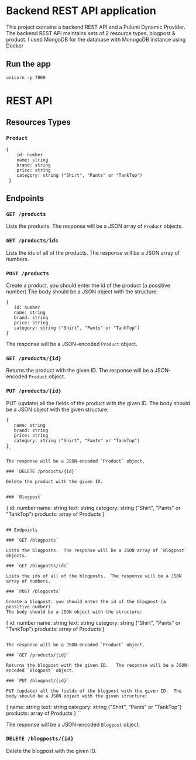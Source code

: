 # Backend REST API application

This project contains a backend REST API and a Pulumi Dynamic Provider. 
The backend REST API maintains sets of 2 resource types, blogpost & product.
I used MongoDB for the database with MonogoDB instance using Docker  

## Run the app

    unicorn -p 7000

# REST API

## Resources Types

### `Product`

```
{
    id: number
    name: string
    brand: string
    price: string
    category: string ("Shirt", "Pants" or "TankTop")
 }
 ```

## Endpoints

### `GET /products`

Lists the products.  The response will be a JSON array of `Product` objects.

### `GET /products/ids`

Lists the ids of all of the products.  The response will be a JSON array of numbers.

### `POST /products`

Create a product. you should enter the id of the product (a possitive number) 
The body should be a JSON object with the structure:
 
 ```
 {
    id: number
    name: string
    brand: string
    price: string
    category: string ("Shirt", "Pants" or "TankTop")
 }
 ```

 The response will be a JSON-encoded `Product` object.

### `GET /products/{id}`

Returns the product with the given ID.   The response will be a JSON-encoded `Product` object.

### `PUT /products/{id}`

PUT (update) all the fields of the product with the given ID.  The body should be a JSON object with the given structure:
 
 ```
 {
    name: string
    brand: string
    price: string
    category: string ("Shirt", "Pants" or "TankTop")
 }
 ``

 The response will be a JSON-encoded `Product` object.

### `DELETE /products/{id}`

Delete the product with the given ID.


### `Blogpost`

```
{
    id: number
    name: string
    text: string
    category: string ("Shirt", "Pants" or "TankTop")
    products: array of Products
 }
 ```

## Endpoints

### `GET /blogposts`

Lists the blogposts.  The response will be a JSON array of `Blogpost` objects.

### `GET /blogposts/ids`

Lists the ids of all of the blogposts.  The response will be a JSON array of numbers.

### `POST /blogposts`

Create a blogpost. you should enter the id of the blogpost (a possitive number) 
The body should be a JSON object with the structure:
 
 ```
 {
    id: number
    name: string
    text: string
    category: string ("Shirt", "Pants" or "TankTop")
    products: array of Products
 }
 ```

 The response will be a JSON-encoded `Product` object.

### `GET /products/{id}`

Returns the blogpost with the given ID.   The response will be a JSON-encoded `Blogpost` object.

### `PUT /blogpost/{id}`

PUT (update) all the fields of the blogpost with the given ID.  The body should be a JSON object with the given structure:
 
 ```
 {
    name: string
    text: string
    category: string ("Shirt", "Pants" or "TankTop")
    products: array of Products
 }
 ``

 The response will be a JSON-encoded `Blogpost` object.

### `DELETE /blogposts/{id}`

Delete the blogpost with the given ID.

